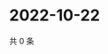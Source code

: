 # 2022-10-22

共 0 条

<!-- BEGIN WEIBO -->
<!-- 最后更新时间 Sat Oct 22 2022 17:21:13 GMT+0800 (China Standard Time) -->

<!-- END WEIBO -->
